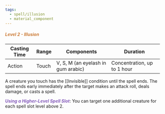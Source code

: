 ```yaml
---
tags:
  - spell/illusion
  - material_component
---
```

##### *<span style="color:rgb(203, 123, 55)">Level 2 - Illusion</span>*

| Casting Time | Range | Components                         | Duration                    |
| ------------ | ----- | ---------------------------------- | --------------------------- |
| Action       | Touch | V, S, M (an eyelash in gum arabic) | Concentration, up to 1 hour |


A creature you touch has the [[Invisible]] condition until the spell ends. The spell ends early immediately after the target makes an attack roll, deals damage, or casts a spell. 

***<span style="color:rgb(134, 93, 187)">Using a Higher-Level Spell Slot</span>***: You can target one additional creature for each spell slot level above 2.